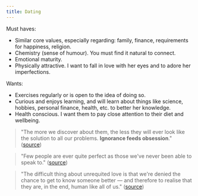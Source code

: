 ```yaml
---
title: Dating
---
```


Must haves:
- Similar core values, especially regarding: family, finance, requirements for happiness, religion.
- Chemistry (sense of humour). You must find it natural to connect.
- Emotional maturity.
- Physically attractive. I want to fall in love with her eyes and to adore her imperfections.

Wants:
- Exercises regularly or is open to the idea of doing so.
- Curious and enjoys learning, and will learn about things like science, hobbies, personal finance, health, etc. to better her knowledge.
- Health conscious. I want them to pay close attention to their diet and wellbeing.

> "The more we discover about them, the less they will ever look like the solution to all our problems. **Ignorance feeds obsession**." ([source](https://www.youtube.com/watch?v=tAsH_LXT9P0&ab_channel=TheSchoolofLife))

> "Few people are ever quite perfect as those we've never been able to speak to." ([source](https://www.youtube.com/watch?v=00SLmJuJ1Ig&ab_channel=TheSchoolofLife))

> "The difficult thing about unrequited love is that we're denied the chance to get to know someone better — and therefore to realise that they are, in the end, human like all of us." ([source](https://www.youtube.com/watch?v=00SLmJuJ1Ig&ab_channel=TheSchoolofLife))
